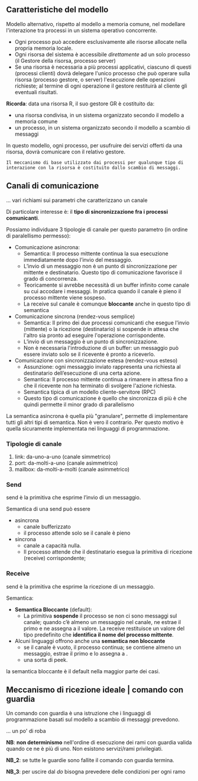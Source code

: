 ## Caratteristiche del modello
Modello alternativo, rispetto al modello a memoria comune, nel modellare l'interazione tra processi in un sistema operativo concorrente.

- Ogni processo può accedere esclusivamente alle risorse allocate nella propria memoria locale.
- Ogni risorsa del sistema è accessibile _direttamente_ ad un solo processo (il Gestore della risorsa, processo server)
- Se una risorsa è necessaria a più processi applicativi, ciascuno di questi (processi clienti) dovrà delegare l'unico processo che può operare sulla risorsa (processo gestore, o server) l'esecuzione delle operazioni richieste; al termine di ogni operazione il gestore restituirà al cliente gli eventuali risultati.

__Ricorda__: data una risorsa R, il suo gestore GR è costituito da:
- una risorsa condivisa, in un sistema organizzato secondo il modello a memoria comune
- un processo, in un sistema organizzato secondo il modello a scambio di messaggi

In questo modello, ogni processo, per usufruire dei servizi offerti da una risorsa, dovrà comunicare con il relativo gestore.
    
    Il meccanismo di base utilizzato dai processi per qualunque tipo di interazione con la risorsa è costituito dallo scambio di messaggi.

## Canali di comunicazione
... vari richiami sui parametri che caratterizzano un canale

Di particolare interesse è: il __tipo di sincronizzazione fra i processi comunicanti__.

Possiamo individuare 3 tipologie di canale per questo parametro (in ordine di paralellismo permesso):
- Comunicazione asincrona:
    - Semantica: Il processo mittente continua la sua esecuzione immediatamente dopo l’invio del messaggio.
    - L’invio di un messaggio non è un punto di sincronizzazione per mittente e destinatario. Questo tipo di comunicazione favorisce il grado di concorrenza.
    - Teoricamente si avrebbe necessità di un buffer infinito come canale su cui accodare i messaggi. In pratica quando il canale è pieno il processo mittente viene sospeso.
    - La receive sul canale è comunque __bloccante__ anche in questo tipo di semantica 
- Comunicazione sincrona (rendez-vous semplice)
    - Semantica: Il primo dei due processi comunicanti che esegue l'invio (mittente) o la ricezione (destinatario) si sospende in attesa che l'altro sia pronto ad eseguire l'operazione corrispondente.
    - L’invio di un messaggio è un punto di sincronizzazione.
    - Non è necessaria l'introduzione di un buffer: un messaggio può essere inviato solo se il ricevente è pronto a riceverlo.
- Comunicazione con sincronizzazione estesa (rendez-vous esteso)
    - Assunzione: ogni messaggio inviato rappresenta una richiesta al destinatario dell’esecuzione di una certa azione.
    - Semantica: Il processo mittente continua a rimanere in attesa fino a che il ricevente non ha terminato di svolgere l'azione richiesta.
    - Semantica tipica di un modello cliente-servitore (RPC)
    - Questo tipo di comunicazione è quello che sincronizza di più è che quindi permette il minor grado di parallelismo

La semantica asincrona è quella più "granulare", permette di implementare tutti gli altri tipi di semantica. Non è vero il contrario. Per questo motivo è quella sicuramente implementata nei linguaggi di programmazione.

### Tipologie di canale 
1. link: da-uno-a-uno (canale simmetrico)
2. port: da-molti-a-uno (canale asimmetrico)
3. mailbox: da-molti-a-molti (canale asimmetrico)

### Send 
send è la primitiva che esprime l’invio di un messaggio.

Semantica di una send può essere
- asincrona 
    - canale bufferizzato
    - il processo attende solo se il canale è pieno
- sincrona 
    - canale a capacità nulla.
    - Il processo attende che il destinatario esegua la primitiva di ricezione (receive) corrispondente;

### Receive
send è la primitiva che esprime la ricezione di un messaggio.

Semantica:
- __Semantica Bloccante__ (default):
    - La primitiva __sospende__ il processo se non ci sono messaggi sul canale; quando c’è almeno un messaggio nel canale, ne estrae il primo e ne assegna a <variabile> il valore. La receive restituisce un valore del tipo predefinito che __identifica il nome del processo mittente__.
- Alcuni linguaggi offrono anche una __semantica non bloccante__
    - se il canale è vuoto, il processo continua; se contiene almeno un messaggio, estrae il primo e lo assegna a <variabile>.
    - una sorta di peek.

la semantica bloccante è il default nella maggior parte dei casi.

## Meccanismo di ricezione ideale | comando con guardia
Un comando con guardia è una istruzione che i linguaggi di programmazione basati sul modello a scambio di messaggi prevedono.

... un po' di roba

__NB__: **non determinismo** nell'ordine di esecuzione dei rami con guardia valida quando ce ne è più di uno. Non esistono servizi/rami privilegiati.

__NB_2__: se tutte le guardie sono fallite il comando con guardia termina.

__NB_3__: per uscire dal _do_ bisogna prevedere delle condizioni per ogni ramo